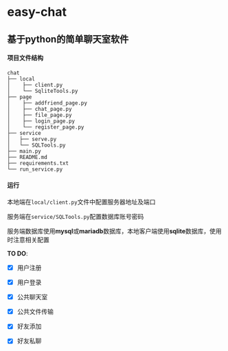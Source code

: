 # easy-chat

## 基于python的简单聊天室软件

#### 项目文件结构

```
chat
├── local
│    ├── client.py
│    └── SqliteTools.py
├── page
│    ├── addfriend_page.py
│    ├── chat_page.py
│    ├── file_page.py
│    ├── login_page.py
│    └── register_page.py
├── service
│   ├── serve.py
│   └── SQLTools.py
├── main.py
├── README.md
├── requirements.txt
└── run_service.py
```


#### 运行

本地端在`local/client.py`文件中配置服务器地址及端口

服务端在`service/SQLTools.py`配置数据库账号密码

服务端数据库使用**mysql**或**mariadb**数据库，本地客户端使用**sqlite**数据库，使用时注意相关配置

**TO DO**:

- [x] 用户注册
- [x] 用户登录
- [x] 公共聊天室
- [x] 公共文件传输
- [x] 好友添加
- [x] 好友私聊

